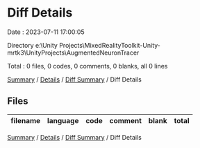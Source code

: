 # Diff Details

Date : 2023-07-11 17:00:05

Directory e:\\Unity Projects\\MixedRealityToolkit-Unity-mrtk3\\UnityProjects\\AugmentedNeuronTracer

Total : 0 files,  0 codes, 0 comments, 0 blanks, all 0 lines

[Summary](results.md) / [Details](details.md) / [Diff Summary](diff.md) / Diff Details

## Files
| filename | language | code | comment | blank | total |
| :--- | :--- | ---: | ---: | ---: | ---: |

[Summary](results.md) / [Details](details.md) / [Diff Summary](diff.md) / Diff Details